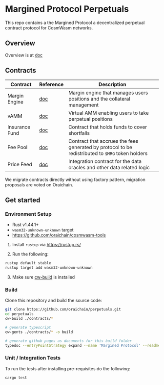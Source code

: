# Margined Protocol Perpetuals

This repo contains a the Margined Protocol a decentralized perpetual contract protocol for CosmWasm networks.

## Overview

Overview is at [doc](./docs/overview.md)

## Contracts

| Contract       | Reference                                  | Description                                                                                      |
| -------------- | ------------------------------------------ | ------------------------------------------------------------------------------------------------ |
| Margin Engine  | [doc](./contracts/margined_engine)         | Margin engine that manages users positions and the collateral management                         |
| vAMM           | [doc](./contracts/margined_vamm)           | Virtual AMM enabling users to take perpetual positions                                           |
| Insurance Fund | [doc](./contracts/margined_insurance_fund) | Contract that holds funds to cover shortfalls                                                    |
| Fee Pool       | [doc](./contracts/margined_fee_pool)       | Contract that accrues the fees generated by protocol to be redistributed to `$MRG` token holders |
| Price Feed     | [doc](./contracts/margined_price_feed)     | Integration contract for the data oracles and other data related logic                           |

We migrate contracts directly without using factory pattern, migration proposals are voted on Oraichain.

## Get started

### Environment Setup

- Rust v1.44.1+
- `wasm32-unknown-unknown` target
- https://github.com/oraichain/cosmwasm-tools

1. Install `rustup` via https://rustup.rs/

2. Run the following:

```sh
rustup default stable
rustup target add wasm32-unknown-unknown
```

3. Make sure [cw-build](https://github.com/oraichain/cosmwasm-tools) is installed

### Build

Clone this repository and build the source code:

```sh
git clone https://github.com/oraichain/perpetuals.git
cd perpetuals
cw-build ./contracts/*

# generate typescript
cw-gents ./contracts/* -o build

# generate github pages as documents for this build folder
typedoc --entryPointStrategy expand --name 'Margined Protocol' --readme docs/v1-design.md  build

```

### Unit / Integration Tests

To run the tests after installing pre-requisites do the following:

```sh
cargo test
```
